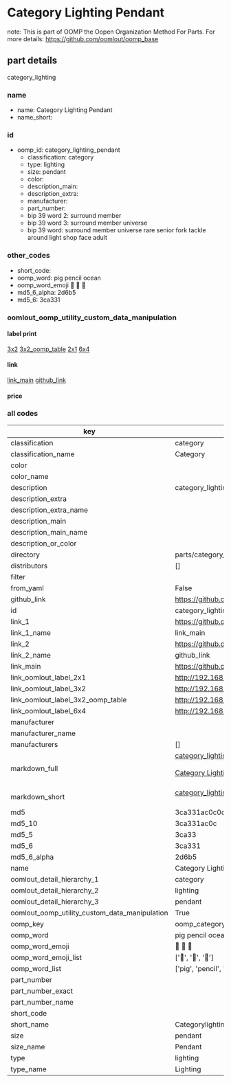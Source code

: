 # Category Lighting Pendant  

note: This is part of OOMP the Oopen Organization Method For Parts. For more details: https://github.com/oomlout/oomp_base

##  part details



category_lighting

### name
* name: Category Lighting Pendant
* name_short: 
### id
* oomp_id: category_lighting_pendant
  * classification: category
  * type: lighting
  * size: pendant
  * color: 
  * description_main: 
  * description_extra: 
  * manufacturer: 
  * part_number: 
  * bip 39 word 2: surround member
  * bip 39 word 3: surround member universe
  * bip 39 word: surround member universe rare senior fork tackle around light shop face adult

### other_codes
* short_code: 
* oomp_word: pig pencil ocean
* oomp_word_emoji :pig: :pencil: :ocean:
* md5_6_alpha: 2d6b5
* md5_6: 3ca331






### oomlout_oomp_utility_custom_data_manipulation
#### label print
[3x2](http://192.168.1.245:1112/?label=oomp%202d6b5)
[3x2_oomp_table](http://192.168.1.107:1112/?label=oomp%202d6b5)
[2x1](http://192.168.1.242:1112/?label=oomp%202d6b5)
[6x4](http://192.168.1.55:1112/?label=oomp%202d6b5)    

#### link

[link_main](https://github.com/oomlout/oomlout_oomp_current_version_messy/tree/main/parts/category_lighting_pendant) [github_link](https://github.com/oomlout/oomlout_oomp_part_src/tree/main/parts/category_lighting_pendant)                             

#### price







### all codes 
| key | value |  
| --- | --- |  
| classification | category |  
| classification_name | Category |  
| color |  |  
| color_name |  |  
| description | category_lighting |  
| description_extra |  |  
| description_extra_name |  |  
| description_main |  |  
| description_main_name |  |  
| description_or_color |   |  
| directory | parts/category_lighting_pendant |  
| distributors | [] |  
| filter |  |  
| from_yaml | False |  
| github_link | https://github.com/oomlout/oomlout_oomp_part_src/tree/main/parts/category_lighting_pendant |  
| id | category_lighting_pendant |  
| link_1 | https://github.com/oomlout/oomlout_oomp_current_version_messy/tree/main/parts/category_lighting_pendant |  
| link_1_name | link_main |  
| link_2 | https://github.com/oomlout/oomlout_oomp_part_src/tree/main/parts/category_lighting_pendant |  
| link_2_name | github_link |  
| link_main | https://github.com/oomlout/oomlout_oomp_current_version_messy/tree/main/parts/category_lighting_pendant |  
| link_oomlout_label_2x1 | http://192.168.1.242:1112/?label=oomp%202d6b5 |  
| link_oomlout_label_3x2 | http://192.168.1.245:1112/?label=oomp%202d6b5 |  
| link_oomlout_label_3x2_oomp_table | http://192.168.1.107:1112/?label=oomp%202d6b5 |  
| link_oomlout_label_6x4 | http://192.168.1.55:1112/?label=oomp%202d6b5 |  
| manufacturer |  |  
| manufacturer_name |  |  
| manufacturers | [] |  
| markdown_full | [category_lighting_pendant](https://github.com/oomlout/oomlout_oomp_current_version_messy/tree/main/parts/category_lighting_pendant)<br>[](https://github.com/oomlout/oomlout_oomp_current_version_messy/tree/main/parts/category_lighting_pendant)<br>[Category Lighting Pendant](https://github.com/oomlout/oomlout_oomp_current_version_messy/tree/main/parts/category_lighting_pendant)<br><br> |  
| markdown_short | [category_lighting_pendant](https://github.com/oomlout/oomlout_oomp_current_version_messy/tree/main/parts/category_lighting_pendant)<br><br> |  
| md5 | 3ca331ac0c0c3ba16de1db21dba2b6d4 |  
| md5_10 | 3ca331ac0c |  
| md5_5 | 3ca33 |  
| md5_6 | 3ca331 |  
| md5_6_alpha | 2d6b5 |  
| name | Category Lighting Pendant |  
| oomlout_detail_hierarchy_1 | category |  
| oomlout_detail_hierarchy_2 | lighting |  
| oomlout_detail_hierarchy_3 | pendant |  
| oomlout_oomp_utility_custom_data_manipulation | True |  
| oomp_key | oomp_category_lighting_pendant |  
| oomp_word | pig pencil ocean |  
| oomp_word_emoji | :pig: :pencil: :ocean: |  
| oomp_word_emoji_list | [':pig:', ':pencil:', ':ocean:'] |  
| oomp_word_list | ['pig', 'pencil', 'ocean'] |  
| part_number |  |  
| part_number_exact |  |  
| part_number_name |  |  
| short_code |  |  
| short_name | Categorylighting |  
| size | pendant |  
| size_name | Pendant |  
| type | lighting |  
| type_name | Lighting |  
